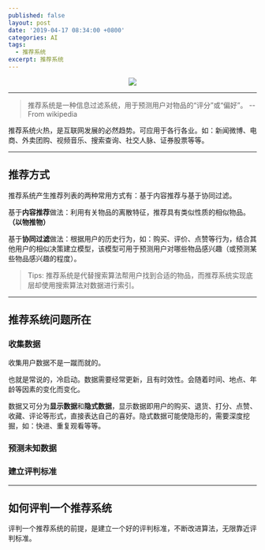 ```yaml
---
published: false
layout: post
date: '2019-04-17 08:34:00 +0800'
categories: AI
tags:
  - 推荐系统
excerpt: 推荐系统
---
```

<div align="center"><img src="https://www.bobinsun.cn/assets/images/logo-top.jpg"/></div>

---

> 推荐系统是一种信息过滤系统，用于预测用户对物品的“评分”或“偏好”。  -- From wikipedia

推荐系统火热，是互联网发展的必然趋势。可应用于各行各业。如：新闻微博、电商、外卖团购、视频音乐、搜索查询、社交人脉、证券股票等等。

---

## 推荐方式

推荐系统产生推荐列表的两种常用方式有：基于内容推荐与基于协同过滤。

基于**内容推荐**做法：利用有关物品的离散特征，推荐具有类似性质的相似物品。**（以物推物）**

基于**协同过滤**做法：根据用户的历史行为，如：购买、评价、点赞等行为，结合其他用户的相似决策建立模型，该模型可用于预测用户对哪些物品感兴趣（或预测某些物品感兴趣的程度）。

> Tips: 推荐系统是代替搜索算法帮用户找到合适的物品，而推荐系统实现底层却使用搜索算法对数据进行索引。

---
## 推荐系统问题所在


### 收集数据

收集用户数据不是一蹴而就的。

也就是常说的，冷启动。数据需要经常更新，且有时效性。会随着时间、地点、年龄等因素的变化而变化。

数据又可分为**显示数据**和**隐式数据**，显示数据即用户的购买、退货、打分、点赞、收藏、评论等形式，直接表达自己的喜好。隐式数据可能使隐形的，需要深度挖掘，如：快进、重复观看等等。

### 预测未知数据


### 建立评判标准


---

## 如何评判一个推荐系统

评判一个推荐系统的前提，是建立一个好的评判标准，不断改进算法，无限靠近评判标准。











